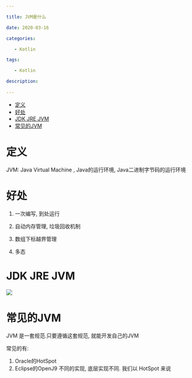 ```yaml
---

title: JVM是什么

date: 2020-03-16

categories: 

   - Kotlin

tags: 

   - Kotlin 

description: 
​
---
```

<!-- TOC -->

- [定义](#定义)
- [好处](#好处)
- [JDK JRE JVM](#jdk-jre-jvm)
- [常见的JVM](#常见的jvm)

<!-- /TOC -->
# 定义


JVM: Java Virtual Machine , Java的运行环境, Java二进制字节码的运行环境



# 好处

1. 一次编写, 到处运行

2. 自动内存管理, 垃圾回收机制

3. 数组下标越界管理

4. 多态


#  JDK JRE JVM

![](https://cdn.jsdelivr.net/gh/fanshanhong/note-image/22A5C986B27542790792C6AF0915362F.png)



# 常见的JVM

JVM 是一套规范.只要遵循这套规范, 就能开发自己的JVM

常见的有:
1. Oracle的HotSpot
2. Eclipse的OpenJ9
不同的实现, 底层实现不同.  我们以 HotSpot 来说